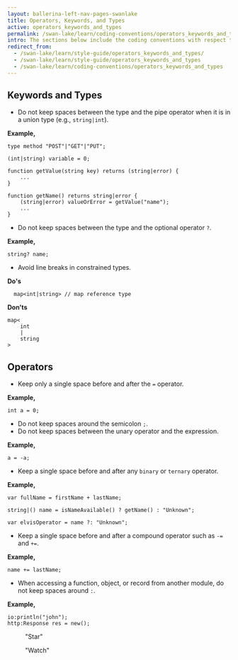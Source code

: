 ```yaml
---
layout: ballerina-left-nav-pages-swanlake
title: Operators, Keywords, and Types
active: operators_keywords_and_types
permalink: /swan-lake/learn/coding-conventions/operators_keywords_and_types/
intro: The sections below include the coding conventions with respect to operators, keywords, and types.
redirect_from:
  - /swan-lake/learn/style-guide/operators_keywords_and_types/
  - /swan-lake/learn/style-guide/operators_keywords_and_types
  - /swan-lake/learn/coding-conventions/operators_keywords_and_types
---
```


## Keywords and Types
* Do not keep spaces between the type and the pipe operator when it is in a union type (e.g., `string|int`).
  
**Example,**

```ballerina
type method "POST"|"GET"|"PUT";
    
(int|string) variable = 0;
  
function getValue(string key) returns (string|error) {
    ...
}
  
function getName() returns string|error {
    (string|error) valueOrError = getValue("name");
    ...
}
```

* Do not keep spaces between the type and the optional operator `?`.
  
**Example,**

```ballerina
string? name;
```

* Avoid line breaks in constrained types.
  
**Do's**

```ballerina
  map<int|string> // map reference type
```
  
**Don'ts**

```ballerina
map<
    int
    |
    string
> 
```

## Operators
* Keep only a single space before and after the `=` operator.
  
**Example,**

```ballerina
int a = 0;
```

* Do not keep spaces around the semicolon `;`.
* Do not keep spaces between the unary operator and the expression.

**Example,**

```ballerina
a = -a;
``` 

* Keep a single space before and after any `binary` or `ternary` operator.

**Example,**

```ballerina
var fullName = firstName + lastName;
  
string|() name = isNameAvailable() ? getName() : "Unknown";
  
var elvisOperator = name ?: "Unknown";
```

* Keep a single space before and after a compound operator such as `-=` and `+=`.

**Example,**

```ballerina
name += lastName;
```

* When accessing a function, object, or record from another module, do not keep spaces around `:`.
  
**Example,**
  
```ballerina
io:println("john");
http:Response res = new();
```

<div class="cGitButtonContainer"><p data-button="iGitStarText">"Star"</p><p data-button="iGitWatchText">"Watch"</p></div>


<style> #tree-expand-all , #tree-collapse-all, .cTocElements {display:none;} .cGitButtonContainer {padding-left: 40px;} </style>